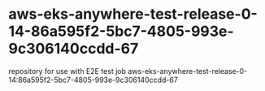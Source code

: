 # aws-eks-anywhere-test-release-0-14-86a595f2-5bc7-4805-993e-9c306140ccdd-67
repository for use with E2E test job aws-eks-anywhere-test-release-0-14:86a595f2-5bc7-4805-993e-9c306140ccdd-67

